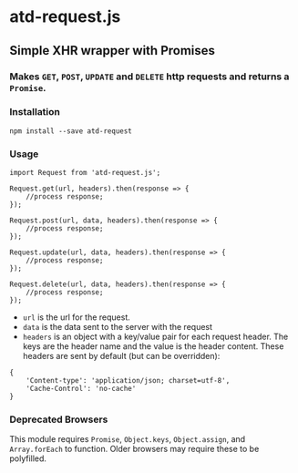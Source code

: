 # atd-request.js

## Simple XHR wrapper with Promises

### Makes `GET`, `POST`, `UPDATE` and `DELETE` http requests and returns a `Promise`.

### Installation

`npm install --save atd-request`

### Usage

```
import Request from 'atd-request.js';

Request.get(url, headers).then(response => {
    //process response;
});

Request.post(url, data, headers).then(response => {
    //process response;
});

Request.update(url, data, headers).then(response => {
    //process response;
});

Request.delete(url, data, headers).then(response => {
    //process response;
});

```

- `url` is the url for the request.
- `data` is the data sent to the server with the request
- `headers` is an object with a key/value pair for each request header. The keys are the header name and the value is the header content. These headers are sent by default (but can be overridden): 

```
{
    'Content-type': 'application/json; charset=utf-8',
    'Cache-Control': 'no-cache'
}
```

### Deprecated Browsers

This module requires `Promise`, `Object.keys`, `Object.assign`, and `Array.forEach` to function. Older browsers may require these to be polyfilled.